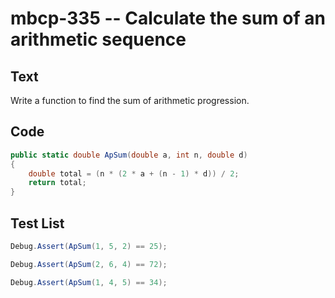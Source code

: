 # mbcp-335 -- Calculate the sum of an arithmetic sequence

## Text

Write a function to find the sum of arithmetic progression.

## Code

```csharp
public static double ApSum(double a, int n, double d)  
{  
    double total = (n * (2 * a + (n - 1) * d)) / 2;  
    return total;  
}
```

## Test List

```csharp
Debug.Assert(ApSum(1, 5, 2) == 25);
```

```csharp
Debug.Assert(ApSum(2, 6, 4) == 72);
```

```csharp
Debug.Assert(ApSum(1, 4, 5) == 34);
```
